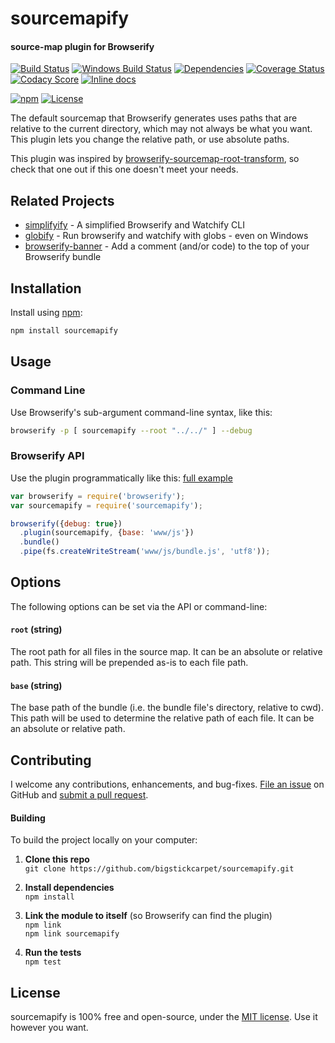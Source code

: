 sourcemapify
============================
#### source-map plugin for Browserify

[![Build Status](https://api.travis-ci.org/BigstickCarpet/sourcemapify.svg?branch=master)](https://travis-ci.org/BigstickCarpet/sourcemapify)
[![Windows Build Status](https://ci.appveyor.com/api/projects/status/38750u63xf892ri5/branch/master?svg=true&failingText=Windows%20build%20failing&passingText=Windows%20build%20passing)](https://ci.appveyor.com/project/BigstickCarpet/sourcemapify/branch/master)
[![Dependencies](https://david-dm.org/BigstickCarpet/sourcemapify.svg)](https://david-dm.org/BigstickCarpet/sourcemapify)
[![Coverage Status](https://coveralls.io/repos/github/BigstickCarpet/sourcemapify/badge.svg?branch=master)](https://coveralls.io/github/BigstickCarpet/sourcemapify?branch=master)
[![Codacy Score](https://api.codacy.com/project/badge/Grade/3c64907c5b3844a18058c8e021a78181)](https://www.codacy.com/public/jamesmessinger/sourcemapify)
[![Inline docs](http://inch-ci.org/github/BigstickCarpet/sourcemapify.svg?branch=master&style=shields)](http://inch-ci.org/github/BigstickCarpet/sourcemapify)

[![npm](http://img.shields.io/npm/v/sourcemapify.svg)](https://www.npmjs.com/package/sourcemapify)
[![License](https://img.shields.io/npm/l/sourcemapify.svg)](LICENSE)


The default sourcemap that Browserify generates uses paths that are relative to the current directory, which may not always be what you want. This plugin lets you change the relative path, or use absolute paths.

This plugin was inspired by [browserify-sourcemap-root-transform](https://github.com/blackberry/browserify-sourcemap-root-transform), so check that one out if this one doesn't meet your needs.


Related Projects
--------------------------
* [simplifyify](https://www.npmjs.com/package/simplifyify) - A simplified Browserify and Watchify CLI
* [globify](https://www.npmjs.com/package/globify) - Run browserify and watchify with globs - even on Windows
* [browserify-banner](https://www.npmjs.com/package/browserify-banner) - Add a comment (and/or code) to the top of your Browserify bundle


Installation
--------------------------
Install using [npm](https://docs.npmjs.com/getting-started/what-is-npm):

```bash
npm install sourcemapify
```


Usage
--------------------------
### Command Line
Use Browserify's sub-argument command-line syntax, like this:

```bash
browserify -p [ sourcemapify --root "../../" ] --debug
```

### Browserify API
Use the plugin programmatically like this:  [full example](test/api.js)

```javascript
var browserify = require('browserify');
var sourcemapify = require('sourcemapify');

browserify({debug: true})
  .plugin(sourcemapify, {base: 'www/js'})
  .bundle()
  .pipe(fs.createWriteStream('www/js/bundle.js', 'utf8'));
```


Options
--------------------------
The following options can be set via the API or command-line:

#### `root` (string)
The root path for all files in the source map. It can be an absolute or relative path. This string will be prepended as-is to each file path.

#### `base` (string)
The base path of the bundle (i.e. the bundle file's directory, relative to cwd). This path will be used to determine the relative path of each file. It can be an absolute or relative path.



Contributing
--------------------------
I welcome any contributions, enhancements, and bug-fixes.  [File an issue](https://github.com/BigstickCarpet/sourcemapify/issues) on GitHub and [submit a pull request](https://github.com/BigstickCarpet/sourcemapify/pulls).

#### Building
To build the project locally on your computer:

1. __Clone this repo__<br>
`git clone https://github.com/bigstickcarpet/sourcemapify.git`

2. __Install dependencies__<br>
`npm install`

3. __Link the module to itself__ (so Browserify can find the plugin)<br>
`npm link`<br>
`npm link sourcemapify`

4. __Run the tests__<br>
`npm test`



License
--------------------------
sourcemapify is 100% free and open-source, under the [MIT license](LICENSE). Use it however you want.

